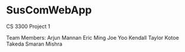# SusComWebApp
CS 3300 Project 1

Team Members:
Arjun Mannan
Eric Ming
Joe Yoo
Kendall Taylor
Kotoe Takeda
Smaran Mishra